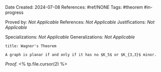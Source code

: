 Date Created: 2024-07-08
References: #ref/NONE
Tags: #theorem #in-progress

Proved by: <i>Not Applicable</i>
References: <i>Not Applicable</i>
Justifications: <i>Not Applicable</i>

Specializations: <i>Not Applicable</i>
Generalizations: <i>Not Applicable</i>

```ad-theorem
title: Wagner's Theorem

A graph is planar if and only if it has no $K_5$ or $K_{3,3}$ minor.

```

<i>Proof.</i> <% tp.file.cursor(2) %>